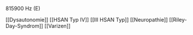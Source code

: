 815900 Hz (E)

[[Dysautonomie]]
[[HSAN Typ IV]]
[[III HSAN Typ]]
[[Neuropathie]]
[[Riley-Day-Syndrom]]
[[Varizen]]